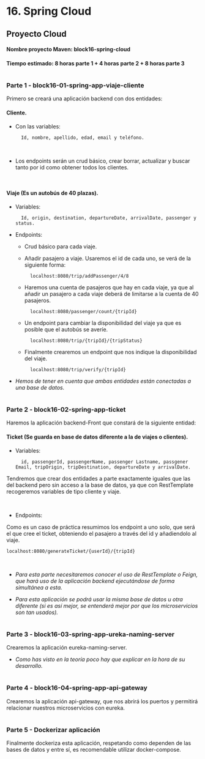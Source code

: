 # 16. Spring Cloud

## Proyecto Cloud

#### **Nombre proyecto Maven:**  block16-spring-cloud
#### **Tiempo estimado:** 8 horas parte 1 + 4 horas parte 2 + 8 horas parte 3

#

### **Parte 1 - block16-01-spring-app-viaje-cliente**

Primero se creará una aplicación backend con dos entidades:

#### **Cliente.**
- Con las variables:

        Id, nombre, apellido, edad, email y teléfono.
<br>

- Los endpoints serán un crud básico, crear borrar, actualizar y buscar tanto por id como obtener todos los clientes.

<br>

#### **Viaje (Es un autobús de 40 plazas).**
- Variables:

        Id, origin, destination, departureDate, arrivalDate, passenger y status.

- Endpoints:

    - Crud básico para cada viaje. 
    - Añadir pasajero a viaje. Usaremos el id de cada uno, se verá de la siguiente forma:

            localhost:8080/trip/addPassenger/4/8

    - Haremos una cuenta de pasajeros que hay en cada viaje, ya que al añadir un pasajero a cada viaje deberá de limitarse a la cuenta de 40 pasajeros.
    
            localhost:8080/passenger/count/{tripId}

    - Un endpoint para cambiar la disponibilidad del viaje ya que es posible que el autobús se averíe.

            localhost:8080/trip/{tripId}/{tripStatus}

    - Finalmente crearemos un endpoint que nos indique la disponibilidad del viaje.

            localhost:8080/trip/verify/{tripId}

- *Hemos de tener en cuenta que ambas entidades están conectadas a una base de datos.*

#

### **Parte 2 - block16-02-spring-app-ticket**

Haremos la aplicación backend-Front que constará de la siguiente entidad:

#### **Ticket (Se guarda en base de datos diferente a la de viajes o clientes).**
- Variables:

        id, passengerId, passengerName, passenger Lastname, passgener Email, tripOrigin, tripDestination, departureDate y arrivalDate.

Tendremos que crear dos entidades a parte exactamente iguales que las del backend pero sin acceso a la base de datos, ya que con RestTemplate recogeremos variables de tipo cliente y viaje.

<br>

- Endpoints:

Como es un caso de práctica resumimos los endpoint a uno solo, que será el que cree el ticket, obteniendo el pasajero a través del id y añadiendolo al viaje.

    localhost:8080/generateTicket/{userId}/{tripId}

<br>

- *Para esta parte necesitaremos conocer el uso de RestTemplate o Feign, que hará uso de la aplicación backend ejecutándose de forma simultánea a esta.*

- *Para esta aplicación se podrá usar la misma base de datos u otra diferente (si es así mejor, se entenderá mejor por que los microservicios son tan usados).*

#

### **Parte 3 - block16-03-spring-app-ureka-naming-server**

Crearemos la aplicación eureka-naming-server.

- *Como has visto en la teoría poco hay que explicar en la hora de su desarrollo.*

#

### **Parte 4 - block16-04-spring-app-api-gateway**

Crearemos la aplicación api-gateway, que nos abrirá los puertos y permitirá relacionar nuestros microservicios con eureka.

#

### **Parte 5 - Dockerizar aplicación**

Finalmente dockeriza esta aplicación, respetando como dependen de las bases de datos y entre sí, es recomendable utilizar docker-compose.

    